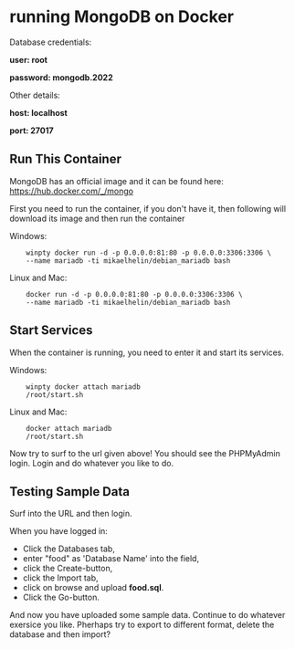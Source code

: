 # **running MongoDB on Docker**

Database credentials:

**user: root**

**password: mongodb.2022**

Other details:

**host: localhost**

**port: 27017**

## Run This Container

MongoDB has an official image and it can be found here: https://hub.docker.com/_/mongo



First you need to run the container, if you don't have it, then following will download its image and then run the container

Windows:

        winpty docker run -d -p 0.0.0.0:81:80 -p 0.0.0.0:3306:3306 \
        --name mariadb -ti mikaelhelin/debian_mariadb bash

Linux and Mac:

        docker run -d -p 0.0.0.0:81:80 -p 0.0.0.0:3306:3306 \
        --name mariadb -ti mikaelhelin/debian_mariadb bash

## Start Services

When the container is running, you need to enter it and start its services.

Windows:

        winpty docker attach mariadb
        /root/start.sh

Linux and Mac:

        docker attach mariadb
        /root/start.sh

Now try to surf to the url given above! You should see the PHPMyAdmin login. Login and do whatever you like to do.

## Testing Sample Data

Surf into the URL and then login.

When you have logged in:

* Click the Databases tab,
* enter "food" as 'Database Name' into the field,
* click the Create-button,
* click the Import tab,
* click on browse and upload **food.sql**.
* Click the Go-button.
  
And now you have uploaded some sample data. Continue to do whatever exersice you like. Pherhaps try to export to different format, delete the database and then import?

